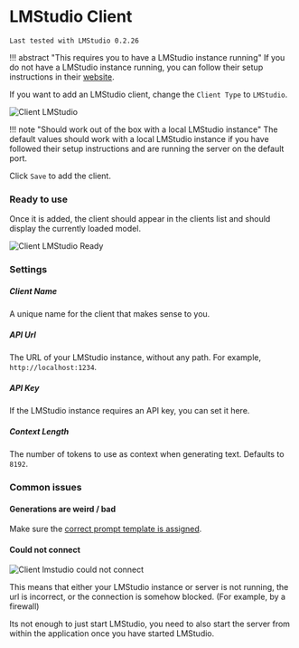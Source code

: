 # LMStudio Client
`Last tested with LMStudio 0.2.26`

!!! abstract "This requires you to have a LMStudio instance running"
    If you do not have a LMStudio instance running, you can follow their setup instructions 
    in their [website](https://lmstudio.ai/).

If you want to add an LMStudio client, change the `Client Type` to `LMStudio`.

![Client LMStudio](/talemate/img/0.26.0/client-lmstudio.png)

!!! note "Should work out of the box with a local LMStudio instance"
    The default values should work with a local LMStudio instance if you have followed their setup instructions and are running the server on the default port.

Click `Save` to add the client.

### Ready to use

Once it is added, the client should appear in the clients list and should display the currently loaded model.

![Client LMStudio Ready](/talemate/img/0.26.0/client-lmstudio-ready.png)

### Settings

##### Client Name

A unique name for the client that makes sense to you.

##### API Url

The URL of your LMStudio instance, without any path. For example, `http://localhost:1234`.

##### API Key

If the LMStudio instance requires an API key, you can set it here.

##### Context Length

The number of tokens to use as context when generating text. Defaults to `8192`.

### Common issues

#### Generations are weird / bad

Make sure the [correct prompt template is assigned](/talemate/user-guide/clients/prompt-templates/).

#### Could not connect

![Client lmstudio could not connect](/talemate/img/0.26.0/client-lmstudio-could-not-connect.png)

This means that either your LMStudio instance or server is not running, the url is incorrect, or the connection is somehow blocked. (For example, by a firewall)

Its not enough to just start LMStudio, you need to also start the server from within the application once you have started LMStudio.